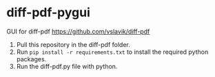 # diff-pdf-pygui
GUI for diff-pdf https://github.com/vslavik/diff-pdf

1. Pull this repository in the diff-pdf folder.
2. Run ```pip install -r requirements.txt``` to install the required python packages.
3. Run the diff-pdf.py file with python.
